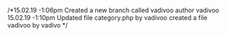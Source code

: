 /*15.02.19  -1:06pm
Created a new branch called vadivoo
author vadivoo
15.02.19   -1:10pm
Updated file category.php by vadivoo
created a file vadivoo by vadivo
*/
